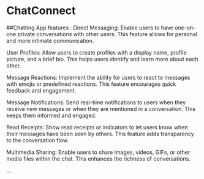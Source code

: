 ﻿# ChatConnect
##Chatting App features :
Direct Messaging: 
Enable users to have one-on-one private conversations with other users. This feature allows for personal and more intimate communication.

User Profiles: 
Allow users to create profiles with a display name, profile picture, and a brief bio. This helps users identify and learn more about each other.

Message Reactions: 
Implement the ability for users to react to messages with emojis or predefined reactions. This feature encourages quick feedback and engagement.

Message Notifications: 
Send real-time notifications to users when they receive new messages or when they are mentioned in a conversation. This keeps them informed and engaged.

Read Receipts: 
Show read receipts or indicators to let users know when their messages have been seen by others. This feature adds transparency to the conversation flow.

Multimedia Sharing: 
Enable users to share images, videos, GIFs, or other media files within the chat. This enhances the richness of conversations.

...
